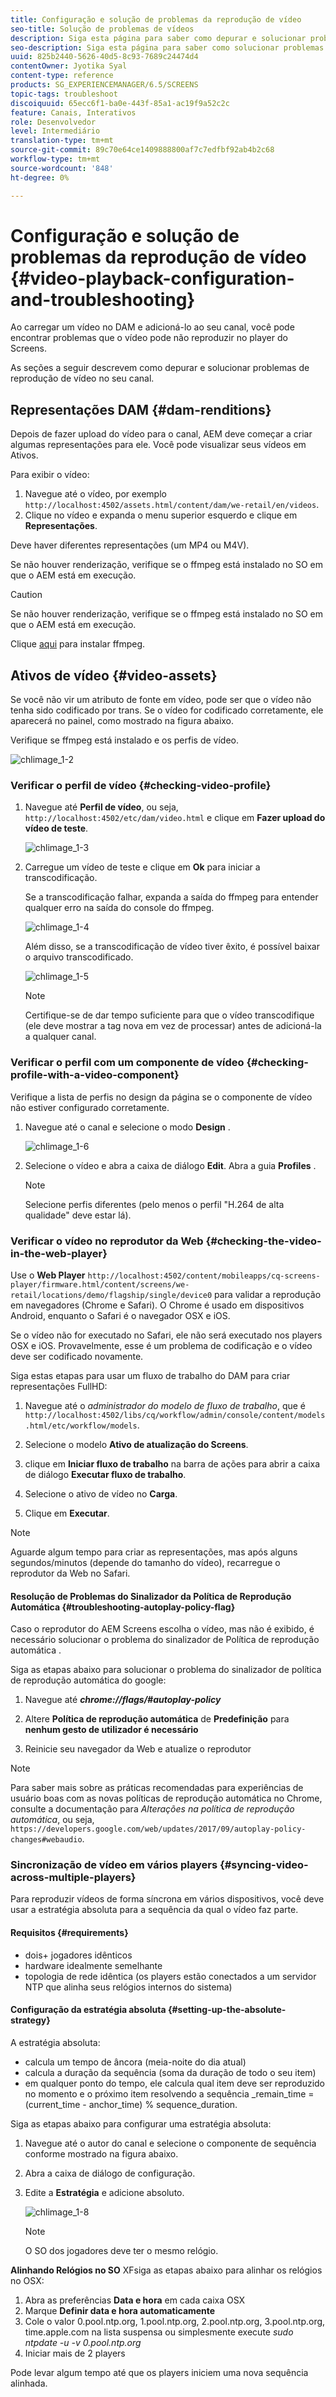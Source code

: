 ```yaml
---
title: Configuração e solução de problemas da reprodução de vídeo
seo-title: Solução de problemas de vídeos
description: Siga esta página para saber como depurar e solucionar problemas de reprodução de vídeo no seu canal.
seo-description: Siga esta página para saber como solucionar problemas de vídeos. Ao carregar um vídeo no DAM e adicioná-lo ao seu canal, você pode encontrar problemas que o vídeo pode não reproduzir no player do Screens e esta seção descreve como depurar e solucionar problemas de reprodução de vídeo no seu canal.
uuid: 825b2440-5626-40d5-8c93-7689c24474d4
contentOwner: Jyotika Syal
content-type: reference
products: SG_EXPERIENCEMANAGER/6.5/SCREENS
topic-tags: troubleshoot
discoiquuid: 65ecc6f1-ba0e-443f-85a1-ac19f9a52c2c
feature: Canais, Interativos
role: Desenvolvedor
level: Intermediário
translation-type: tm+mt
source-git-commit: 89c70e64ce1409888800af7c7edfbf92ab4b2c68
workflow-type: tm+mt
source-wordcount: '848'
ht-degree: 0%

---
```



# Configuração e solução de problemas da reprodução de vídeo {#video-playback-configuration-and-troubleshooting}

Ao carregar um vídeo no DAM e adicioná-lo ao seu canal, você pode encontrar problemas que o vídeo pode não reproduzir no player do Screens.

As seções a seguir descrevem como depurar e solucionar problemas de reprodução de vídeo no seu canal.

## Representações DAM {#dam-renditions}

Depois de fazer upload do vídeo para o canal, AEM deve começar a criar algumas representações para ele. Você pode visualizar seus vídeos em Ativos.

Para exibir o vídeo:

1. Navegue até o vídeo, por exemplo `http://localhost:4502/assets.html/content/dam/we-retail/en/videos`.
1. Clique no vídeo e expanda o menu superior esquerdo e clique em **Representações**.

Deve haver diferentes representações (um MP4 ou M4V).

Se não houver renderização, verifique se o ffmpeg está instalado no SO em que o AEM está em execução.

>[!CAUTION]
>
>Se não houver renderização, verifique se o ffmpeg está instalado no SO em que o AEM está em execução.
>
>Clique [aqui](https://www.ffmpeg.org/download.html) para instalar ffmpeg.

## Ativos de vídeo {#video-assets}

Se você não vir um atributo de fonte em vídeo, pode ser que o vídeo não tenha sido codificado por trans. Se o vídeo for codificado corretamente, ele aparecerá no painel, como mostrado na figura abaixo.

Verifique se ffmpeg está instalado e os perfis de vídeo.

![chlimage_1-2](assets/chlimage_1-2.png)

### Verificar o perfil de vídeo {#checking-video-profile}

1. Navegue até **Perfil de vídeo**, ou seja, `http://localhost:4502/etc/dam/video.html` e clique em **Fazer upload do vídeo de teste**.

   ![chlimage_1-3](assets/chlimage_1-3.png)

1. Carregue um vídeo de teste e clique em **Ok** para iniciar a transcodificação.

   Se a transcodificação falhar, expanda a saída do ffmpeg para entender qualquer erro na saída do console do ffmpeg.

   ![chlimage_1-4](assets/chlimage_1-4.png)

   Além disso, se a transcodificação de vídeo tiver êxito, é possível baixar o arquivo transcodificado.

   ![chlimage_1-5](assets/chlimage_1-5.png)

   >[!NOTE]
   >
   >Certifique-se de dar tempo suficiente para que o vídeo transcodifique (ele deve mostrar a tag nova em vez de processar) antes de adicioná-la a qualquer canal.

### Verificar o perfil com um componente de vídeo {#checking-profile-with-a-video-component}

Verifique a lista de perfis no design da página se o componente de vídeo não estiver configurado corretamente.

1. Navegue até o canal e selecione o modo **Design** .

   ![chlimage_1-6](assets/chlimage_1-6.png)

1. Selecione o vídeo e abra a caixa de diálogo **Edit**. Abra a guia **Profiles** .

   >[!NOTE]
   >Selecione perfis diferentes (pelo menos o perfil &quot;H.264 de alta qualidade&quot; deve estar lá).

### Verificar o vídeo no reprodutor da Web {#checking-the-video-in-the-web-player}

Use o **Web Player** `http://localhost:4502/content/mobileapps/cq-screens-player/firmware.html/content/screens/we-retail/locations/demo/flagship/single/device0` para validar a reprodução em navegadores (Chrome e Safari). O Chrome é usado em dispositivos Android, enquanto o Safari é o navegador OSX e iOS.

Se o vídeo não for executado no Safari, ele não será executado nos players OSX e iOS. Provavelmente, esse é um problema de codificação e o vídeo deve ser codificado novamente.

Siga estas etapas para usar um fluxo de trabalho do DAM para criar representações FullHD:

1. Navegue até o *administrador do modelo de fluxo de trabalho*, que é `http://localhost:4502/libs/cq/workflow/admin/console/content/models.html/etc/workflow/models`.
1. Selecione o modelo **Ativo de atualização do Screens**.
1. clique em **Iniciar fluxo de trabalho** na barra de ações para abrir a caixa de diálogo **Executar fluxo de trabalho**.

1. Selecione o ativo de vídeo no **Carga**.
1. Clique em **Executar**.

>[!NOTE]
>
>Aguarde algum tempo para criar as representações, mas após alguns segundos/minutos (depende do tamanho do vídeo), recarregue o reprodutor da Web no Safari.

#### Resolução de Problemas do Sinalizador da Política de Reprodução Automática {#troubleshooting-autoplay-policy-flag}

Caso o reprodutor do AEM Screens escolha o vídeo, mas não é exibido, é necessário solucionar o problema do sinalizador de Política de reprodução automática .

Siga as etapas abaixo para solucionar o problema do sinalizador de política de reprodução automática do google:

1. Navegue até ***chrome://flags/#autoplay-policy***
1. Altere **Política de reprodução automática** de **Predefinição** para **nenhum gesto de utilizador é necessário**

1. Reinicie seu navegador da Web e atualize o reprodutor

>[!NOTE]
>
>Para saber mais sobre as práticas recomendadas para experiências de usuário boas com as novas políticas de reprodução automática no Chrome, consulte a documentação para *Alterações na política de reprodução automática*, ou seja, `https://developers.google.com/web/updates/2017/09/autoplay-policy-changes#webaudio`.

### Sincronização de vídeo em vários players {#syncing-video-across-multiple-players}

Para reproduzir vídeos de forma síncrona em vários dispositivos, você deve usar a estratégia absoluta para a sequência da qual o vídeo faz parte.

#### Requisitos {#requirements}

* dois+ jogadores idênticos
* hardware idealmente semelhante
* topologia de rede idêntica (os players estão conectados a um servidor NTP que alinha seus relógios internos do sistema)

#### Configuração da estratégia absoluta {#setting-up-the-absolute-strategy}

A estratégia absoluta:

* calcula um tempo de âncora (meia-noite do dia atual)
* calcula a duração da sequência (soma da duração de todo o seu item)
* em qualquer ponto do tempo, ele calcula qual item deve ser reproduzido no momento e o próximo item resolvendo a sequência _remain_time = (current_time - anchor_time) % sequence_duration.

Siga as etapas abaixo para configurar uma estratégia absoluta:

1. Navegue até o autor do canal e selecione o componente de sequência conforme mostrado na figura abaixo.
1. Abra a caixa de diálogo de configuração.
1. Edite a **Estratégia** e adicione absoluto.

   ![chlimage_1-8](assets/chlimage_1-8.png)

   >[!NOTE]
   >O SO dos jogadores deve ter o mesmo relógio.

**Alinhando Relógios no SO** XFsiga as etapas abaixo para alinhar os relógios no OSX:

1. Abra as preferências **Data e hora** em cada caixa OSX
1. Marque **Definir data e hora automaticamente**
1. Cole o valor 0.pool.ntp.org, 1.pool.ntp.org, 2.pool.ntp.org, 3.pool.ntp.org, time.apple.com na lista suspensa ou simplesmente execute *sudo ntpdate -u -v 0.pool.ntp.org*
1. Iniciar mais de 2 players

Pode levar algum tempo até que os players iniciem uma nova sequência alinhada.

